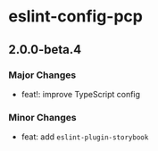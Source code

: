 # eslint-config-pcp

## 2.0.0-beta.4

### Major Changes

- feat!: improve TypeScript config

### Minor Changes

- feat: add `eslint-plugin-storybook`
